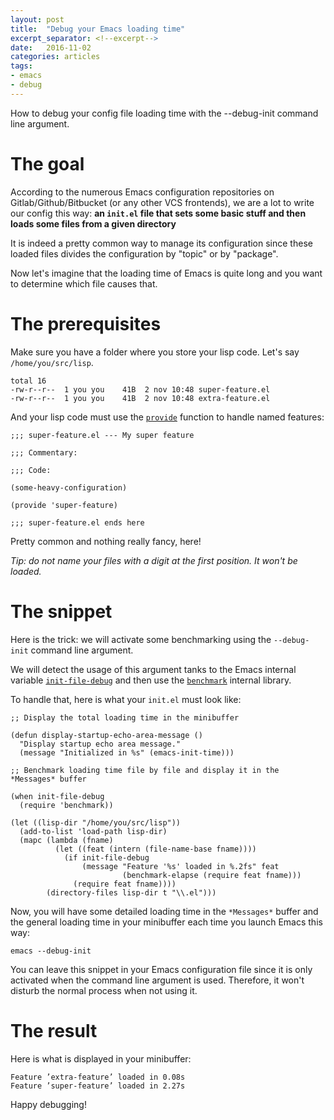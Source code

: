 ```yaml
---
layout: post
title:  "Debug your Emacs loading time"
excerpt_separator: <!--excerpt-->
date:   2016-11-02
categories: articles
tags:
- emacs
- debug
---
```


How to debug your config file loading time with the --debug-init command line argument.
<!--excerpt-->

# The goal

According to the numerous Emacs configuration repositories on Gitlab/Github/Bitbucket (or any other VCS frontends), we are a lot to write our config this way: **an `init.el` file that sets some basic stuff and then loads some files from a given directory**

It is indeed a pretty common way to manage its configuration since these loaded files divides the configuration by "topic" or by "package".

Now let's imagine that the loading time of Emacs is quite long and you want to determine which file causes that.

# The prerequisites

Make sure you have a folder where you store your lisp code. Let's say `/home/you/src/lisp`.

```shell
total 16
-rw-r--r--  1 you you    41B  2 nov 10:48 super-feature.el
-rw-r--r--  1 you you    41B  2 nov 10:48 extra-feature.el
```

And your lisp code must use the [`provide`](https://www.gnu.org/software/emacs/manual/html_node/elisp/Named-Features.html) function to handle named features:

```emacs-lisp
;;; super-feature.el --- My super feature

;;; Commentary:

;;; Code:

(some-heavy-configuration)

(provide 'super-feature)

;;; super-feature.el ends here
```

Pretty common and nothing really fancy, here!

_Tip: do not name your files with a digit at the first position. It won't be loaded._

# The snippet

Here is the trick: we will activate some benchmarking using the `--debug-init` command line argument.

We will detect the usage of this argument tanks to the Emacs internal variable [`init-file-debug`](http://git.savannah.gnu.org/cgit/emacs.git/tree/lisp/startup.el#n1007) and then use the [`benchmark`](http://git.savannah.gnu.org/cgit/emacs.git/tree/lisp/emacs-lisp/benchmark.el) internal library.

To handle that, here is what your `init.el` must look like:

```emacs-lisp
;; Display the total loading time in the minibuffer

(defun display-startup-echo-area-message ()
  "Display startup echo area message."
  (message "Initialized in %s" (emacs-init-time)))

;; Benchmark loading time file by file and display it in the *Messages* buffer

(when init-file-debug
  (require 'benchmark))

(let ((lisp-dir "/home/you/src/lisp"))
  (add-to-list 'load-path lisp-dir)
  (mapc (lambda (fname)
          (let ((feat (intern (file-name-base fname))))
            (if init-file-debug
                (message "Feature '%s' loaded in %.2fs" feat
                         (benchmark-elapse (require feat fname)))
              (require feat fname))))
        (directory-files lisp-dir t "\\.el")))
```

Now, you will have some detailed loading time in the `*Messages*` buffer and the general loading time in your minibuffer each time you launch Emacs this way:

```shell
emacs --debug-init
```

You can leave this snippet in your Emacs configuration file since it is only activated when the command line argument is used. Therefore, it won't disturb the normal process when not using it.

# The result

Here is what is displayed in your minibuffer:

```
Feature ’extra-feature’ loaded in 0.08s
Feature ’super-feature’ loaded in 2.27s
```

Happy debugging!
